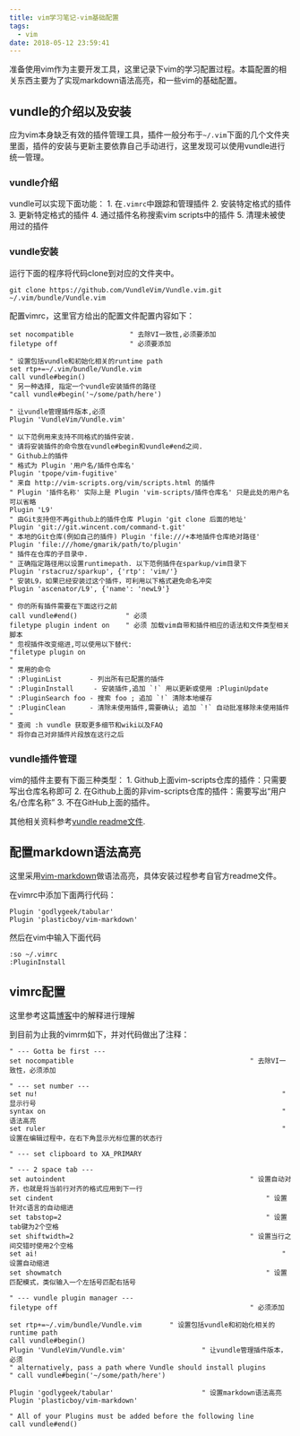 ```yaml
---
title: vim学习笔记-vim基础配置
tags:
  - vim
date: 2018-05-12 23:59:41
---
```



准备使用vim作为主要开发工具，这里记录下vim的学习配置过程。本篇配置的相关东西主要为了实现markdown语法高亮，和一些vim的基础配置。

<!--more-->

## vundle的介绍以及安装

应为vim本身缺乏有效的插件管理工具，插件一般分布于`~/.vim`下面的几个文件夹里面，插件的安装与更新主要依靠自己手动进行，这里发现可以使用vundle进行统一管理。

### vundle介绍

vundle可以实现下面功能：
	1. 在`.vimrc`中跟踪和管理插件
	2. 安装特定格式的插件
	3. 更新特定格式的插件
	4. 通过插件名称搜索vim scripts中的插件
	5. 清理未被使用过的插件

### vundle安装

运行下面的程序将代码clone到对应的文件夹中。

```shell
git clone https://github.com/VundleVim/Vundle.vim.git ~/.vim/bundle/Vundle.vim
```

配置vimrc，这里官方给出的配置文件配置内容如下：

```
set nocompatible              " 去除VI一致性,必须要添加
filetype off                  " 必须要添加

" 设置包括vundle和初始化相关的runtime path
set rtp+=~/.vim/bundle/Vundle.vim
call vundle#begin()
" 另一种选择, 指定一个vundle安装插件的路径
"call vundle#begin('~/some/path/here')

" 让vundle管理插件版本,必须
Plugin 'VundleVim/Vundle.vim'

" 以下范例用来支持不同格式的插件安装.
" 请将安装插件的命令放在vundle#begin和vundle#end之间.
" Github上的插件
" 格式为 Plugin '用户名/插件仓库名'
Plugin 'tpope/vim-fugitive'
" 来自 http://vim-scripts.org/vim/scripts.html 的插件
" Plugin '插件名称' 实际上是 Plugin 'vim-scripts/插件仓库名' 只是此处的用户名可以省略
Plugin 'L9'
" 由Git支持但不再github上的插件仓库 Plugin 'git clone 后面的地址'
Plugin 'git://git.wincent.com/command-t.git'
" 本地的Git仓库(例如自己的插件) Plugin 'file:///+本地插件仓库绝对路径'
Plugin 'file:///home/gmarik/path/to/plugin'
" 插件在仓库的子目录中.
" 正确指定路径用以设置runtimepath. 以下范例插件在sparkup/vim目录下
Plugin 'rstacruz/sparkup', {'rtp': 'vim/'}
" 安装L9，如果已经安装过这个插件，可利用以下格式避免命名冲突
Plugin 'ascenator/L9', {'name': 'newL9'}

" 你的所有插件需要在下面这行之前
call vundle#end()            " 必须
filetype plugin indent on    " 必须 加载vim自带和插件相应的语法和文件类型相关脚本
" 忽视插件改变缩进,可以使用以下替代:
"filetype plugin on
"
" 常用的命令
" :PluginList       - 列出所有已配置的插件
" :PluginInstall     - 安装插件,追加 `!` 用以更新或使用 :PluginUpdate
" :PluginSearch foo - 搜索 foo ; 追加 `!` 清除本地缓存
" :PluginClean      - 清除未使用插件,需要确认; 追加 `!` 自动批准移除未使用插件
"
" 查阅 :h vundle 获取更多细节和wiki以及FAQ
" 将你自己对非插件片段放在这行之后
```

### vundle插件管理

vim的插件主要有下面三种类型：
	1. Github上面vim-scripts仓库的插件：只需要写出仓库名称即可
	2. 在Github上面的非vim-scripts仓库的插件：需要写出“用户名/仓库名称”
	3. 不在GitHub上面的插件。


其他相关资料参考[vundle readme文件](https://github.com/VundleVim/Vundle.vim).

## 配置markdown语法高亮

这里采用[vim-markdown](https://github.com/plasticboy/vim-markdown)做语法高亮，具体安装过程参考自官方readme文件。

在vimrc中添加下面两行代码：

```
Plugin 'godlygeek/tabular'
Plugin 'plasticboy/vim-markdown'
```

然后在vim中输入下面代码

```
:so ~/.vimrc
:PluginInstall
```

## vimrc配置

这里参考这篇[博客](https://blog.csdn.net/chuanj1985/article/details/6873830)中的解释进行理解

到目前为止我的vimrm如下，并对代码做出了注释：

```
" --- Gotta be first ---
set nocompatible											" 去除VI一致性，必须添加

" --- set number ---
set nu!																" 显示行号
syntax on															" 语法高亮
set ruler															" 设置在编辑过程中，在右下角显示光标位置的状态行

" --- set clipboard to XA_PRIMARY

" --- 2 space tab ---
set autoindent												" 设置自动对齐，也就是将当前行对齐的格式应用到下一行
set cindent														" 设置针对c语言的自动缩进
set tabstop=2													" 设置tab键为2个空格
set shiftwidth=2											" 设置当行之间交错时使用2个空格
set ai!																" 设置自动缩进
set showmatch													" 设置匹配模式，类似输入一个左括号匹配右括号

" --- vundle plugin manager ---
filetype off		     									" 必须添加

set rtp+=~/.vim/bundle/Vundle.vim 		" 设置包括vundle和初始化相关的runtime path
call vundle#begin()
Plugin 'VundleVim/Vundle.vim'					" 让vundle管理插件版本，必须
" alternatively, pass a path where Vundle should install plugins
" call vundle#begin('~/some/path/here')

Plugin 'godlygeek/tabular'						" 设置markdown语法高亮
Plugin 'plasticboy/vim-markdown'

" All of your Plugins must be added before the following line
call vundle#end()
```

